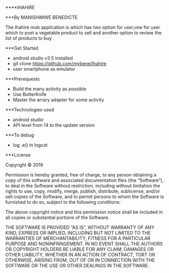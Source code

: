 ****IHAHIRE

***By MANISHIMWE BENEDICTE


The Ihahire mob application is which has two option for user,one for user which to post a vegetable product to sell and
another option to  review the list of  products to buy .


***Get Started
* android studio  v3.5 installed
* git clone https://github.com/mybene/Ihahire
* user smartphone as emulator

***Prerequests

* Build the many activity as possible
* Use ButterKnife
* Master the arrary adapter for some activity


***Technologies used

* android studio
* API level from 14 to the update version

***To debug
* log .e() in logcat

***License

Copyright © 2019 <Manishimwe Benedicte>

Permission is hereby granted, free of charge, to any person obtaining a copy of this software and associated documentation files (the “Software”), to deal in the Software without restriction, including without limitation the rights to use, copy, modify, merge, publish, distribute, sublicense, and/or sell copies of the Software, and to permit persons to whom the Software is furnished to do so, subject to the following conditions:

The above copyright notice and this permission notice shall be included in all copies or substantial portions of the Software.

THE SOFTWARE IS PROVIDED “AS IS”, WITHOUT WARRANTY OF ANY KIND, EXPRESS OR IMPLIED, INCLUDING BUT NOT LIMITED TO THE WARRANTIES OF MERCHANTABILITY, FITNESS FOR A PARTICULAR PURPOSE AND NONINFRINGEMENT. IN NO EVENT SHALL THE AUTHORS OR COPYRIGHT HOLDERS BE LIABLE FOR ANY CLAIM, DAMAGES OR OTHER LIABILITY, WHETHER IN AN ACTION OF CONTRACT, TORT OR OTHERWISE, ARISING FROM, OUT OF OR IN CONNECTION WITH THE SOFTWARE OR THE USE OR OTHER DEALINGS IN THE SOFTWARE.


